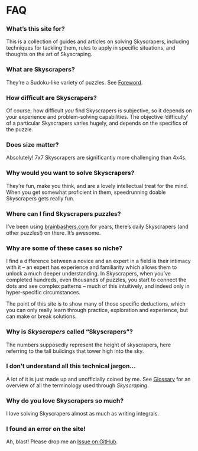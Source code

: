 # FAQ
<!-- #SQUARK live!
| dest = info/faq
| capt = Fervently Anticipated Questions
| index = info
| date = 2025 May 15
-->

### What’s this site for?
This is a collection of guides and articles on solving Skyscrapers, including techniques for tackling them, rules to apply in specific situations, and thoughts on the art of Skyscraping.

### What are Skyscrapers?
They’re a Sudoku-like variety of puzzles. See [Foreword](../foreword).

### How difficult are Skyscrapers?
Of course, how difficult *you* find Skyscrapers is subjective, so it depends on your experience and problem-solving capabilities. The objective ‘difficulty’ of a particular Skyscrapers varies hugely, and depends on the specifics of the puzzle.

### Does size matter?
Absolutely! 7x7 Skyscrapers are significantly more challenging than 4x4s.

### Why would you want to solve Skyscrapers?
They’re fun, make you think, and are a lovely intellectual treat for the mind. When you get somewhat proficient in them, speedrunning doable Skyscrapers gets really fun.

### Where can I find Skyscrapers puzzles?
I’ve been using [brainbashers.com](https://brainbashers.com/skyscrapers.asp) for years, there’s daily Skyscrapers (and other puzzles!) on there. It’s awesome.

### Why are some of these cases so niche?
I find a difference between a novice and an expert in a field is their intimacy with it – an expert has experience and familiarity which allows them to unlock a much deeper understanding. In Skyscrapers, when you’ve completed hundreds, even thousands of puzzles, you start to connect the dots and see complex patterns – much of this intuitively, and indeed only in hyper-specific circumstances.

The point of this site is to show many of those specific deductions, which you can only really learn through practice, exploration and experience, but can make or break solutions. 

### Why is *Skyscrapers* called “Skyscrapers”?
The numbers supposedly represent the height of skyscrapers, here referring to the tall buildings that tower high into the sky.

### I don’t understand all this technical jargon...
A lot of it is just made up and unofficially coined by me. See [Glossary](../glossary.md) for an overview of all the terminology used through *Skyscraping*.

### Why do you love Skyscrapers so much?
I love solving Skyscrapers almost as much as writing integrals.

### I found an error on the site!
Ah, blast! Please drop me an [Issue on GitHub](https://github.com/Sup2point0/skyscraping/issues).
